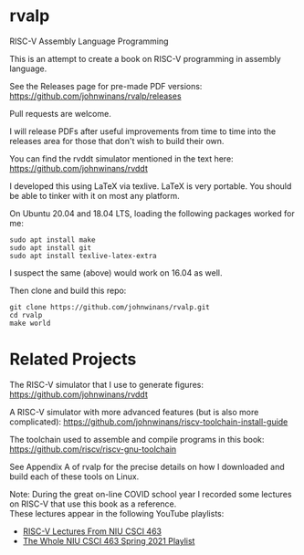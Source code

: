 # rvalp

RISC-V Assembly Language Programming

This is an attempt to create a book on RISC-V programming in assembly language.

See the Releases page for pre-made PDF versions: https://github.com/johnwinans/rvalp/releases

Pull requests are welcome.

I will release PDFs after useful improvements from time to time into the releases area for those 
that don't wish to build their own.

You can find the rvddt simulator mentioned in the text here: https://github.com/johnwinans/rvddt
    
I developed this using LaTeX via texlive.  LaTeX is very portable.  You should 
be able to tinker with it on most any platform.  

On Ubuntu 20.04 and 18.04 LTS, loading the following packages worked for me:

	sudo apt install make      
	sudo apt install git
	sudo apt install texlive-latex-extra

I suspect the same (above) would work on 16.04 as well.

Then clone and build this repo:

    git clone https://github.com/johnwinans/rvalp.git
    cd rvalp
    make world

# Related Projects

The RISC-V simulator that I use to generate figures: https://github.com/johnwinans/rvddt

A RISC-V simulator with more advanced features (but is also more complicated): https://github.com/johnwinans/riscv-toolchain-install-guide

The toolchain used to assemble and compile programs in this book: https://github.com/riscv/riscv-gnu-toolchain


See Appendix A of rvalp for the precise details on how I downloaded and build each of these tools on Linux.

Note: During the great on-line COVID school year I recorded some lectures 
on RISC-V that use this book as a reference.  
These lectures appear in the following YouTube playlists:

* [RISC-V Lectures From NIU CSCI 463](https://www.youtube.com/playlist?list=PL3by7evD3F53Dz2RiB47Ztp9l_piGVuus)
* [The Whole NIU CSCI 463 Spring 2021 Playlist](https://www.youtube.com/playlist?list=PL3by7evD3F50NMukhaMqNdOt4pUHXT2Vo)
